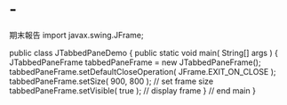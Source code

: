 # -
期末報告
import javax.swing.JFrame;

public class JTabbedPaneDemo
{
   public static void main( String[] args )
   { 
      JTabbedPaneFrame tabbedPaneFrame = new JTabbedPaneFrame();  
      tabbedPaneFrame.setDefaultCloseOperation( JFrame.EXIT_ON_CLOSE );
      tabbedPaneFrame.setSize( 900, 800 ); // set frame size
      tabbedPaneFrame.setVisible( true ); // display frame
   } // end main
}
